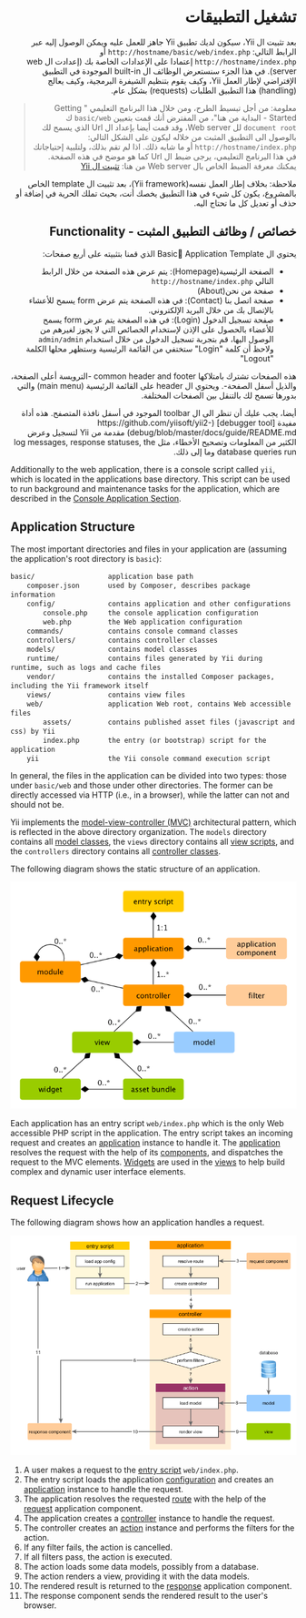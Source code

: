 # <div dir="rtl">تشغيل التطبيقات</div>

<p dir="rtl">
بعد تثبيت ال Yii، سيكون لديك تطبيق Yii جاهز للعمل عليه ويمكن الوصول إليه عبر
الرابط التالي:  <code>http://hostname/basic/web/index.php</code>  أو <code>http://hostname/index.php</code> إعتمادا على الإعدادات
الخاصة بك (إعدادت ال web server). في هذا الجزء سنستعرض الوظائف ال built-in الموجودة في التطبيق الإفتراضي لإطار العمل Yii، وكيف يقوم بتنظيم الشيفرة البرمجية، وكيف يعالج (handling) هذا التطبيق الطلبات (requests) بشكل عام.
</p>

<blockquote><p dir="rtl">
    معلومة: من أجل تبسيط الطرح، ومن خلال هذا البرنامج التعليمي " Getting Started - البداية من هنا"، من المفترض أنك قمت بتعيين <code>basic/web</code> ك <code>document root</code> لل Web server، وقد قمت أيضا بإعداد ال Url الذي يسمح لك بالوصول الى التطبيق المثبت من خلاله ليكون على الشكل التالي: <code>http://hostname/index.php</code> أو ما شابه ذلك.
اذا لم تقم بذلك، ولتلبية إحتياجاتك في هذا البرنامج التعليمي، يرجى ضبط ال Url كما هو موضح في هذه الصفحة.
يمكنك معرفة الضبط الخاص بال Web server من هنا:  <a href="start-installation.md">تثبيت ال Yii </a>
</p></blockquote>

<p dir="rtl">
ملاحظة: بخلاف إطار العمل نفسه(Yii framework)، بعد تثبيت ال template الخاص بالمشروع، يكون كل شيء في هذا التطبيق يخصك أنت، بحيث تملك الحرية في إضافة أو حذف أو تعديل كل ما تحتاج اليه.
</p>


## <div dir="rtl">خصائص / وظائف التطبيق المثبت - Functionality</div> <span id="functionality"></span>

<p dir="rtl">
    يحتوي ال Basic ِApplication Template الذي قمنا بتثبيته على أربع صفحات:
</p>

<ul dir="rtl">
    <li>الصفحة الرئيسية(Homepage): يتم عرض هذه الصفحة من خلال الرابط التالي <code>http://hostname/index.php</code> </li>
    <li>صفحة من نحن(About)</li>
    <li>صفحة اتصل بنا (Contact): في هذه الصفحة يتم عرض form يسمح للأعشاء بالإتصال بك من خلال البريد الإلكتروني.</li>
    <li>صفحة تسجيل الدخول (Login): في هذه الصفحة يتم عرض form يسمح للأعضاء بالحصول على الإذن لإستخدام الخصائص التي لا يجوز لغيرهم من الوصول اليها، قم بتجربة تسجيل الدخول من خلال استخدام <code>admin/admin</code> ولاحظ أن كلمة "Login" ستختفي من القائمة الرئيسية وستظهر محلها الكلمة "Logout"</li>
</ul>

<p dir="rtl">
هذه الصفحات تشترك بامتلاكها common header and footer -الترويسة أعلى الصفحة، والذيل أسفل الصفحة-. ويحتوي ال header على القائمة الرئيسية (main menu) والتي بدورها تسمح لك بالتنقل بين الصفحات المختلفة.
</p>

<p dir="rtl">
    أيضا، يجب عليك أن تنظر الى ال toolbar الموجود في أسفل نافذة المتصفح.
هذه أداة مفيدة [debugger tool] (https://github.com/yiisoft/yii2-debug/blob/master/docs/guide/README.md) مقدمة من Yii لتسجيل وعرض الكثير من المعلومات وتصحيح الأخطاء، مثل  log messages, response statuses, the database queries run وما إلى ذلك.
</p>

Additionally to the web application, there is a console script called `yii`, which is located in the applications base directory.
This script can be used to run background and maintenance tasks for the application, which are described
in the [Console Application Section](tutorial-console.md).


Application Structure <span id="application-structure"></span>
---------------------

The most important directories and files in your application are (assuming the application's root directory is `basic`):

```
basic/                  application base path
    composer.json       used by Composer, describes package information
    config/             contains application and other configurations
        console.php     the console application configuration
        web.php         the Web application configuration
    commands/           contains console command classes
    controllers/        contains controller classes
    models/             contains model classes
    runtime/            contains files generated by Yii during runtime, such as logs and cache files
    vendor/             contains the installed Composer packages, including the Yii framework itself
    views/              contains view files
    web/                application Web root, contains Web accessible files
        assets/         contains published asset files (javascript and css) by Yii
        index.php       the entry (or bootstrap) script for the application
    yii                 the Yii console command execution script
```

In general, the files in the application can be divided into two types: those under `basic/web` and those
under other directories. The former can be directly accessed via HTTP (i.e., in a browser), while the latter can not and should not be.

Yii implements the [model-view-controller (MVC)](http://wikipedia.org/wiki/Model-view-controller) architectural pattern,
which is reflected in the above directory organization. The `models` directory contains all [model classes](structure-models.md),
the `views` directory contains all [view scripts](structure-views.md), and the `controllers` directory contains
all [controller classes](structure-controllers.md).

The following diagram shows the static structure of an application.

![Static Structure of Application](images/application-structure.png)

Each application has an entry script `web/index.php` which is the only Web accessible PHP script in the application.
The entry script takes an incoming request and creates an [application](structure-applications.md) instance to handle it.
The [application](structure-applications.md) resolves the request with the help of its [components](concept-components.md),
and dispatches the request to the MVC elements. [Widgets](structure-widgets.md) are used in the [views](structure-views.md)
to help build complex and dynamic user interface elements.


Request Lifecycle <span id="request-lifecycle"></span>
-----------------

The following diagram shows how an application handles a request.

![Request Lifecycle](images/request-lifecycle.png)

1. A user makes a request to the [entry script](structure-entry-scripts.md) `web/index.php`.
2. The entry script loads the application [configuration](concept-configurations.md) and creates
   an [application](structure-applications.md) instance to handle the request.
3. The application resolves the requested [route](runtime-routing.md) with the help of
   the [request](runtime-requests.md) application component.
4. The application creates a [controller](structure-controllers.md) instance to handle the request.
5. The controller creates an [action](structure-controllers.md) instance and performs the filters for the action.
6. If any filter fails, the action is cancelled.
7. If all filters pass, the action is executed.
8. The action loads some data models, possibly from a database.
9. The action renders a view, providing it with the data models.
10. The rendered result is returned to the [response](runtime-responses.md) application component.
11. The response component sends the rendered result to the user's browser.

